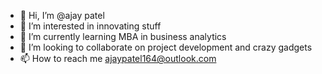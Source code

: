 - 👋 Hi, I’m @ajay patel
- 👀 I’m interested in innovating stuff
- 🌱 I’m currently learning MBA in business analytics
- 💞️ I’m looking to collaborate on project development and crazy gadgets
- 📫 How to reach me ajaypatel164@outlook.com

<!---
Ajay-3x3/Ajay-3x3 is a ✨ special ✨ repository because its `README.md` (this file) appears on your GitHub profile.
You can click the Preview link to take a look at your changes.
--->
